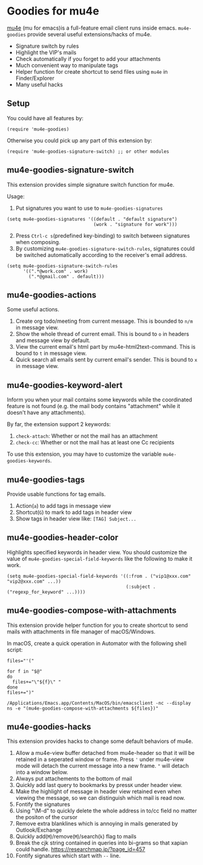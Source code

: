 Goodies for mu4e
================

[mu4e](https://github.com/djcb/mu) (mu for emacs)is a full-feature email
client runs inside emacs. `mu4e-goodies` provide several useful
extensions/hacks of mu4e.

- Signature switch by rules
- Highlight the VIP's mails
- Check automatically if you forget to add your attachments
- Much convenient way to manipulate tags
- Helper function for create shortcut to send files using `mu4e` in
  Finder/Explorer
- Many useful hacks 

Setup
-----

You could have all features by: 
```
(require 'mu4e-goodies)
```

Otherwise you could pick up any part of this extension by:
```
(require 'mu4e-goodies-signature-switch) ;; or other modules
```


mu4e-goodies-signature-switch
-----------------------------

This extension provides simple signature switch function for mu4e.

Usage:

1. Put signatures you want to use to `mu4e-goodies-signatures`
```
(setq mu4e-goodies-signatures '((default . "default signature")
                                (work . "signature for work")))
```
2. Press `Ctrl-c s`(predefined key-binding) to switch between
   signatures when composing.
3. By customizing `mu4e-goodies-signature-switch-rules`, signatures
   could be switched automatically according to the receiver's email
   address.
```
(setq mu4e-goodies-signature-switch-rules
      '((".*@work.com" . work)
        (".*@gmail.com" . default)))
```


mu4e-goodies-actions
--------------------

Some useful actions.

1. Create org todo/meeting from current message. This is bounded to
   `n/m` in message view.
2. Show the whole thread of current email. This is bound to `o` in
   headers and message view by default.
3. View the current email's html part by mu4e-html2text-command. This
   is bound to `t` in message view.
4. Quick search all emails sent by current email's sender. This is
   bound to `x` in message view.

mu4e-goodies-keyword-alert
--------------------------

Inform you when your mail contains some keywords while the coordinated
feature is not found (e.g. the mail body contains "attachment" while it
doesn't have any attachments).

By far, the extension support 2 keywords:

1. `check-attach`: Whether or not the mail has an attachment
2. `check-cc`: Whether or not the mail has at least one Cc recipients

To use this extension, you may have to customize the variable
`mu4e-goodies-keywords`.

mu4e-goodies-tags
--------------------------

Provide usable functions for tag emails.

1. Action(`a`) to add tags in message view
2. Shortcut(`G`) to mark to add tags in header view
3. Show tags in header view like: `[TAG] Subject...`

mu4e-goodies-header-color
--------------------------

Highlights specified keywords in header view. You should customize the
value of `mu4e-goodies-special-field-keywords` like the following to
make it work.

```
(setq mu4e-goodies-special-field-keywords '((:from . ("vip1@xxx.com" "vip2@xxx.com" ...))
                                            (:subject . ("regexp_for_keyword" ...))))
```


mu4e-goodies-compose-with-attachments
-----------------

This extension provide helper function for you to create shortcut to
send mails with attachments in file manager of macOS/Windows.

In macOS, create a quick operation in Automator with the following shell
script:

```
files="'("

for f in "$@"
do
  files+="\"${f}\" "
done
files+=")"

/Applications/Emacs.app/Contents/MacOS/bin/emacsclient -nc --display ns -e "(mu4e-goodies-compose-with-attachments ${files})"
```

mu4e-goodies-hacks
------------------

This extension provides hacks to change some default behaviors of mu4e.

1. Allow a mu4e-view buffer detached from mu4e-header so that it will be
   retained in a seperated window or frame. Press `'` under mu4e-view
   mode will detach the current message into a new frame. `"` will
   detach into a window below.
2. Always put attachements to the bottom of mail
3. Quickly add last query to bookmarks by press`K` under header view.
4. Make the highlight of message in header view retained even when
   viewing the message, so we can distinguish which mail is read now.
5. Fontify the signatures
6. Using "\M-d" to quickly delete the whole address in to/cc field no
   matter the positon of the cursor 
7. Remove extra blanklines which is annoying in mails generated by
   Outlook/Exchange
8. Quickly add(`M`)/remove(`M`)/search(`k`) flag to mails
9. Break the cjk string contained in queries into bi-grams so that
    xapian could handle. https://researchmap.jp/?page_id=457
10. Fontify signatures which start with `--` line.
